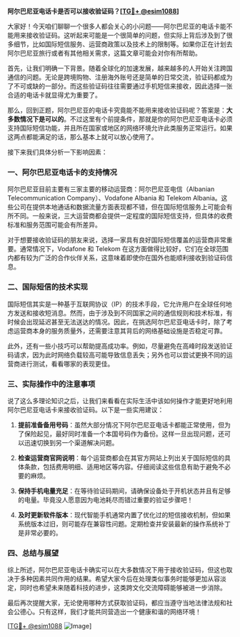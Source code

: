 **阿尔巴尼亚电话卡是否可以接收验证码？[[TG💪+ @esim1088](https://t.me/s/esim1088)]**

大家好！今天咱们聊聊一个很多人都会关心的小问题——阿尔巴尼亚的电话卡能不能用来接收验证码。这听起来可能是一个很简单的问题，但实际上背后涉及到了很多细节，比如国际短信服务、运营商政策以及技术上的限制等。如果你正在计划去阿尔巴尼亚旅行或者有其他相关需求，这篇文章可能会对你有所帮助。

首先，让我们明确一下背景。随着全球化的加速发展，越来越多的人开始关注跨国通信的问题。无论是跨境购物、注册海外账号还是简单的日常交流，验证码都成为了不可或缺的一部分。而这些验证码往往需要通过手机短信来接收，因此选择一张合适的电话卡就显得尤为重要了。

那么，回到正题，阿尔巴尼亚的电话卡究竟能不能用来接收验证码呢？答案是：**大多数情况下是可以的**。不过这里有个前提条件，那就是你的阿尔巴尼亚电话卡必须支持国际短信功能，并且所在国家或地区的网络环境允许此类服务正常运行。如果这两点都能满足的话，那么基本上就可以放心使用了。

接下来我们具体分析一下影响因素：

### 一、阿尔巴尼亚电话卡的支持情况

阿尔巴尼亚目前主要有三家主要的移动运营商：阿尔巴尼亚电信（Albanian Telecommunication Company）、Vodafone Albania 和 Telekom Albania。这些公司在提供本地通话和数据流量方面表现都不错，但在国际短信服务上可能会有所不同。一般来说，三大运营商都会提供一定程度的国际短信支持，但具体的收费标准和服务范围可能会有所差异。

对于想要接收验证码的朋友来说，选择一家具有良好国际短信覆盖的运营商非常重要。通常情况下，Vodafone 和 Telekom 在这方面做得比较好，它们在全球范围内都有较为广泛的合作伙伴关系，这意味着即使你在国外也能顺利接收到验证码信息。

### 二、国际短信的技术实现

国际短信其实是一种基于互联网协议（IP）的技术手段，它允许用户在全球任何地方发送和接收短消息。然而，由于涉及到不同国家之间的通信规则和技术标准，有时候会出现延迟甚至无法送达的情况。因此，在挑选阿尔巴尼亚电话卡时，除了考虑运营商本身的服务质量外，还需要注意其背后的网络基础设施是否稳定可靠。

此外，还有一些小技巧可以帮助提高成功率。例如，尽量避免在高峰时段发送验证码请求，因为此时网络负载较高可能导致信息丢失；另外也可以尝试更换不同的运营商进行测试，看看哪家的表现更佳。

### 三、实际操作中的注意事项

说了这么多理论知识之后，让我们来看看在实际生活中该如何操作才能更好地利用阿尔巴尼亚电话卡来接收验证码。以下是一些实用建议：

1. **提前准备备用号码**：虽然大部分情况下阿尔巴尼亚电话卡都能正常使用，但为了保险起见，最好同时准备一个本国号码作为备份。这样一旦出现问题，还可以迅速切换到另一个渠道解决问题。
   
2. **检查运营商官网说明**：每个运营商都会在其官方网站上列出关于国际短信的具体条款，包括费用明细、适用地区等内容。仔细阅读这些信息有助于避免不必要的麻烦。

3. **保持手机电量充足**：在等待验证码期间，请确保设备处于开机状态并且有足够的电量。毕竟没人愿意因为电池耗尽而错过重要的验证步骤吧！

4. **及时更新软件版本**：现代智能手机通常内置了优化过的短信接收机制，但如果系统版本过旧，则可能存在兼容性问题。定期检查并安装最新的操作系统补丁是非常必要的。

### 四、总结与展望

综上所述，阿尔巴尼亚电话卡确实可以在大多数情况下用于接收验证码，但这也取决于多种因素共同作用的结果。希望大家今后在处理类似事务时能够更加从容淡定，同时也希望未来随着科技的进步，这类跨文化交流障碍能够被进一步消除。

最后再次提醒大家，无论使用哪种方式获取验证码，都应当遵守当地法律法规和社会公德心。只有这样，我们才能共同营造出一个健康和谐的网络环境！

[[TG💪+ @esim1088](https://t.me/s/esim1088) ![Image](https://i.postimg.cc/4NQfJmqS/Snipaste-2025-05-13-00-14-12.png)]